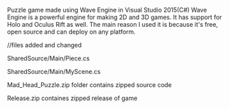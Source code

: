 Puzzle game made using Wave Engine in Visual Studio 2015(C#)
Wave Engine is a powerful engine for making 2D and 3D games. It has support for Holo and Oculus Rift as well.
The main reason I used it is because it's free, open source and can deploy on any platform.


//files added and changed

SharedSource/Main/Piece.cs

SharedSource/Main/MyScene.cs


Mad_Head_Puzzle.zip folder contains zipped source code

Release.zip containes zipped release of game
